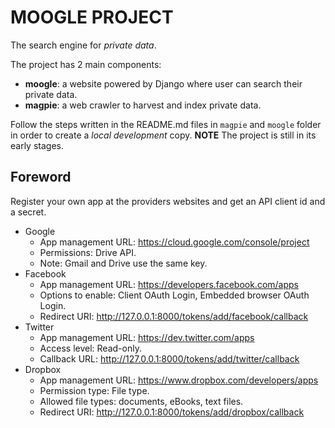 MOOGLE PROJECT
==============

The search engine for *private data*.

The project has 2 main components:

- **moogle**: a website powered by Django where user can search their private data.
- **magpie**: a web crawler to harvest and index private data.

Follow the steps written in the README.md files in `magpie` and `moogle` folder in order to create a *local development* copy.
**NOTE** The project is still in its early stages.


Foreword
--------
Register your own app at the providers websites and get an API client id and a secret.

- Google
    - App management URL: https://cloud.google.com/console/project
    - Permissions: Drive API.
    - Note: Gmail and Drive use the same key.
- Facebook
    - App management URL: https://developers.facebook.com/apps
    - Options to enable: Client OAuth Login, Embedded browser OAuth Login.
    - Redirect URI: http://127.0.0.1:8000/tokens/add/facebook/callback
- Twitter
    - App management URL: https://dev.twitter.com/apps
    - Access level: Read-only.
    - Callback URL: http://127.0.0.1:8000/tokens/add/twitter/callback
- Dropbox
    - App management URL: https://www.dropbox.com/developers/apps
    - Permission type: File type.
    - Allowed file types: documents, eBooks, text files.
    - Redirect URI: http://127.0.0.1:8000/tokens/add/dropbox/callback